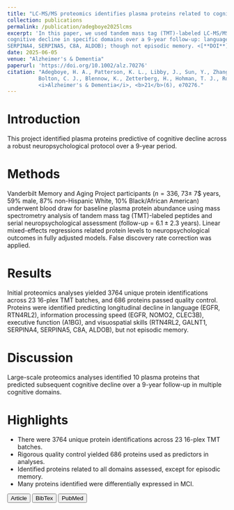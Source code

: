 ```yaml
---
title: "LC-MS/MS proteomics identifies plasma proteins related to cognition over 9-year follow-up"
collection: publications
permalink: /publication/adegboye2025lcms
excerpt: 'In this paper, we used tandem mass tag (TMT)-labeled LC-MS/MS proteomics to examine plasma samples from 336 older adults. We identified 10 plasma proteins whose baseline levels significantly predicted 
cognitive decline in specific domains over a 9‑year follow-up: language (e.g., EGFR, RTN4RL2), processing speed (e.g., EGFR, NOMO2, CLEC3B), executive function (A1BG), and visuospatial skills (e.g., RTN4RL2, GALNT1, 
SERPINA4, SERPINA5, C8A, ALDOB); though not episodic memory. <[**DOI**](https://doi.org/10.1002/alz.70276) \| [**PubMed**](https://pubmed.ncbi.nlm.nih.gov/40469059/)>'
date: 2025-06-05
venue: "Alzheimer's & Dementia"
paperurl: 'https://doi.org/10.1002/alz.70276'
citation: "Adegboye, H. A., Patterson, K. L., Libby, J., Sun, Y., Zhang, P., Liu, D., Robb, W. H., Peterson, A. J., Cole, K. R., Arul, A. B., Oliver, N. C., Whitaker, M. D., Pechman, K. R., Dumitrescu, L., 
          Bolton, C. J., Blennow, K., Zetterberg, H., Hohman, T. J., Robinson, R. A. S. and Jefferson, A. L. (2025). &quot;LC-MS/MS proteomics identifies plasma proteins related to cognition over 9-year follow-up.&quot; 
          <i>Alzheimer's & Dementia</i>, <b>21</b>(6), e70276."
---
```

Introduction
===
This project identified plasma proteins predictive of cognitive decline across a robust neuropsychological protocol over a 9-year period.

Methods
===
Vanderbilt Memory and Aging Project participants ($n = 336$, $73 \pm$ 7$ years, $59\%$ male, $87\%$ non-Hispanic White, 10% Black/African American) underwent blood draw for 
baseline plasma protein abundance using mass spectrometry analysis of tandem mass tag (TMT)-labeled peptides and serial neuropsychological assessment (follow-up = $6.1 \pm 2.3$ years). 
Linear mixed-effects regressions related protein levels to neuropsychological outcomes in fully adjusted models. False discovery rate correction was applied.

Results
===
Initial proteomics analyses yielded 3764 unique protein identifications across 23 16-plex TMT batches, and 686 proteins passed quality control. Proteins were identified predicting longitudinal 
decline in language (EGFR, RTN4RL2), information processing speed (EGFR, NOMO2, CLEC3B), executive function (A1BG), and visuospatial skills (RTN4RL2, GALNT1, SERPINA4, SERPINA5, C8A, ALDOB), 
but not episodic memory.

Discussion
===
Large-scale proteomics analyses identified 10 plasma proteins that predicted subsequent cognitive decline over a 9-year follow-up in multiple cognitive domains.

Highlights
===
- There were 3764 unique protein identifications across 23 16-plex TMT batches.
- Rigorous quality control yielded 686 proteins used as predictors in analyses.
- Identified proteins related to all domains assessed, except for episodic memory.
- Many proteins identified were differentially expressed in MCI.

<button class="IPbutton" type="button" onclick="window.location='https://doi.org/10.1002/alz.70276'">Article</button>
<button class="IPbutton" type="button" onclick="window.location='https://panpan-zhang.com/files/adegboye2025lcms.bib'">BibTex</button>
<button class="IPbutton" type="button" onclick="window.location='https://pubmed.ncbi.nlm.nih.gov/40469059/'">PubMed</button>

